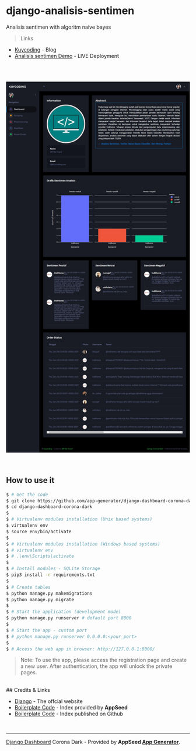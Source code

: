 # django-analisis-sentimen
Analisis sentimen with algoritm naive bayes
> Links

- [Kuycoding](https://kuycoding.com) - Blog
- [Analisis sentimen Demo](https://analisis-sentimen-id.herokuapp.com/) - LIVE Deployment

<br />
<br />

![Analisis sentimen](https://raw.githubusercontent.com/kuycoding/django-analisis-sentimen/main/media/homepage.jpeg)

<br />

## How to use it

```bash
$ # Get the code
$ git clone https://github.com/app-generator/django-dashboard-corona-dark.git
$ cd django-dashboard-corona-dark
$
$ # Virtualenv modules installation (Unix based systems)
$ virtualenv env
$ source env/bin/activate
$
$ # Virtualenv modules installation (Windows based systems)
$ # virtualenv env
$ # .\env\Scripts\activate
$
$ # Install modules - SQLite Storage
$ pip3 install -r requirements.txt
$
$ # Create tables
$ python manage.py makemigrations
$ python manage.py migrate
$
$ # Start the application (development mode)
$ python manage.py runserver # default port 8000
$
$ # Start the app - custom port
$ # python manage.py runserver 0.0.0.0:<your_port>
$
$ # Access the web app in browser: http://127.0.0.1:8000/
```

> Note: To use the app, please access the registration page and create a new user. After authentication, the app will unlock the private pages.

<br />
## Credits & Links

- [Django](https://www.djangoproject.com/) - The offcial website
- [Boilerplate Code](https://appseed.us/boilerplate-code) - Index provided by **AppSeed**
- [Boilerplate Code](https://github.com/app-generator/boilerplate-code) - Index published on Github

<br />

---
[Django Dashboard](https://appseed.us/admin-dashboards/django?ref=gh) Corona Dark - Provided by **AppSeed [App Generator](https://appseed.us/app-generator)**.
